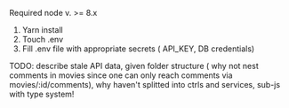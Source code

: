Required node v. >= 8.x

1. Yarn install
2. Touch .env
3. Fill .env file with appropriate secrets ( API_KEY, DB credentials)

TODO: describe stale API data, given folder structure ( why not nest comments in movies since one can only reach comments via movies/:id/comments), why haven't splitted
into ctrls and services, sub-js with type system!
